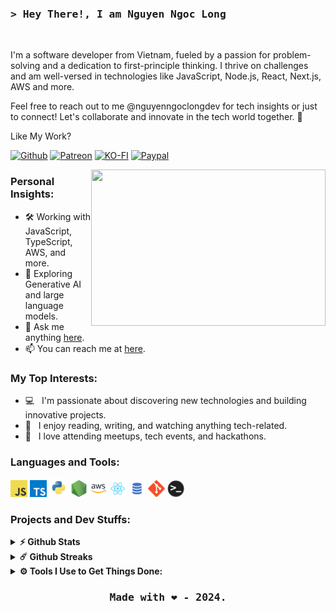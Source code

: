 <!-- Hello Message -->
<h3>
    <samp>
        &gt; Hey There!, I am <b><a style="text-decoration:none" target="_blank" href="https://nguyenngoclongdev.github.io/">Nguyen Ngoc Long</a></b>
    </samp>
</h3>
&nbsp;

I'm a software developer from Vietnam, fueled by a passion for problem-solving and a dedication to first-principle thinking. I thrive on challenges and am well-versed in technologies like JavaScript, Node.js, React, Next.js, AWS and more.

Feel free to reach out to me @nguyenngoclongdev for tech insights or just to connect! Let's collaborate and innovate in the tech world together. 🌟

Like My Work?

[![Github](https://img.shields.io/badge/Github-F15689?style=for-the-badge&logo=github&logoColor=white)](https://github.com/sponsors/nguyenngoclongdev)
[![Patreon](https://img.shields.io/badge/Patreon-F96854?style=for-the-badge&logo=patreon&logoColor=white)](https://patreon.com/nguyenngoclong)
[![KO-FI](https://img.shields.io/badge/Ko--fi-F16061?style=for-the-badge&logo=ko-fi&logoColor=white)](https://ko-fi.com/nguyenngoclong)
[![Paypal](https://img.shields.io/badge/PayPal-00457C?style=for-the-badge&logo=paypal&logoColor=white)](https://paypal.me/longnguyenngoc)

<img align="right" height="250" width="375" alt="" src="https://user-images.githubusercontent.com/74038190/212749695-a6817c5a-a794-462b-afca-1b5ce7dd5e63.gif" />

### Personal Insights:

- 🛠 Working with JavaScript, TypeScript, AWS, and more.
- 🚀 Exploring Generative AI and large language models.
- 💬 Ask me anything [here](https://github.com/nguyenngoclongdev/nguyenngoclongdev/issues/).
- 📫 You can reach me at [here](mailto:nguyenngoclong.dev@outlook.com).

### My Top Interests:

- 💻 &nbsp; I'm passionate about discovering new technologies and building innovative projects.
- 📰 &nbsp; I enjoy reading, writing, and watching anything tech-related.
- 🍕 &nbsp; I love attending meetups, tech events, and hackathons.

### Languages and Tools:

<code><img height="27" src="https://raw.githubusercontent.com/github/explore/80688e429a7d4ef2fca1e82350fe8e3517d3494d/topics/javascript/javascript.png" alt="javascript"></code>
<code><img height="27" src="https://raw.githubusercontent.com/github/explore/80688e429a7d4ef2fca1e82350fe8e3517d3494d/topics/typescript/typescript.png" alt="typescript"></code>
<code><img height="30" src="https://raw.githubusercontent.com/github/explore/80688e429a7d4ef2fca1e82350fe8e3517d3494d/topics/python/python.png" alt="python"></code>
<code><img height="27" src="https://raw.githubusercontent.com/github/explore/80688e429a7d4ef2fca1e82350fe8e3517d3494d/topics/nodejs/nodejs.png" alt="nodejs"></code>
<code><img height="27" src="https://raw.githubusercontent.com/github/explore/80688e429a7d4ef2fca1e82350fe8e3517d3494d/topics/aws/aws.png" alt="aws"></code>
<code><img height="27" src="https://raw.githubusercontent.com/github/explore/80688e429a7d4ef2fca1e82350fe8e3517d3494d/topics/react/react.png" alt="react"></code>
<code><img height="27" src="https://raw.githubusercontent.com/github/explore/80688e429a7d4ef2fca1e82350fe8e3517d3494d/topics/sql/sql.png" alt="sql"></code>
<code><img height="27" src="https://raw.githubusercontent.com/devicons/devicon/master/icons/git/git-original.svg" alt="git"></code>
<code><img height="27" src="https://raw.githubusercontent.com/github/explore/80688e429a7d4ef2fca1e82350fe8e3517d3494d/topics/terminal/terminal.png" alt="terminal"></code>

### Projects and Dev Stuffs:

<details>
  <summary><b>⚡ Github Stats</b></summary>

  <br />
  <img height="180em" src="https://github-readme-stats.vercel.app/api?username=nguyenngoclongdev&show_icons=true&theme=codeSTACKr" />
</details>

<details>
  <summary><b>☄️ Github Streaks</b></summary>

  <br />
  <img height="180em" src="https://github-readme-streak-stats.herokuapp.com?user=nguyenngoclongdev&theme=dark&hide_border=true" />
</details>

<details>
  <br />
  <summary><b>⚙️ Tools I Use to Get Things Done:</b></summary>
  	<ul>
  	    <li><b>☁️ OS:</b> MacOS 10.15.7 Catalina</li>
        <li><b>🛠 Development Tools:</b> VSCode, Git, Docker</li>
  	    <li><b>🌐 Browser: </b> Chrome & Safari</li>
	    <li><b>🧪 Terminal: </b> ZSH: Oh My Zsh</li>
 	    <li><b>📚 Other Tools:</b> Postman, Termius, Burpsuite, 1 Password...</li>
	</ul>
</details>

<!-- Footer -->
<h3 align="center"><samp>Made with ❤️ - 2024.</samp></h3>
